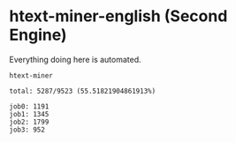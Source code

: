 # htext-miner-english (Second Engine)

Everything doing here is automated.

```
htext-miner

total: 5287/9523 (55.51821904861913%)

job0: 1191
job1: 1345
job2: 1799
job3: 952
```